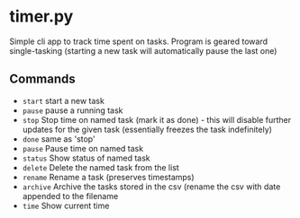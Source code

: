 timer.py
=======

Simple cli app to track time spent on tasks. Program is geared toward single-tasking (starting a new task will automatically pause the last one)

## Commands

- `start`	      start a new task
- `pause`	      pause a running task
- `stop`	      Stop time on named task (mark it as done) - this will disable further updates for the given task (essentially freezes the task indefinitely)
- `done`	      same as 'stop'
- `pause`             Pause time on named task
- `status`            Show status of named task
- `delete`            Delete the named task from the list
- `rename`            Rename a task (preserves timestamps)
- `archive`           Archive the tasks stored in the csv (rename the csv with date appended to the filename
- `time`              Show current time
